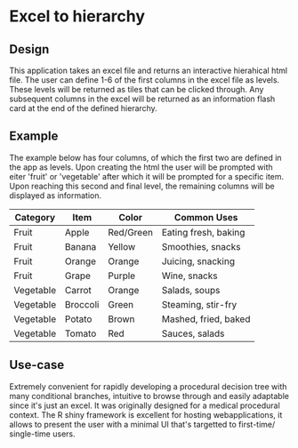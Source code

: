 # Excel to hierarchy

## Design

This application takes an excel file and returns an interactive hierahical html file. The user can define 1-6 of the first columns in the excel file as levels. These levels will be returned as tiles that can be clicked through. Any subsequent columns in the excel will be returned 
as an information flash card at the end of the defined hierarchy. 

## Example

The example below has four columns, of which the first two are defined in the app as levels. Upon creating the html the user will be prompted with eiter 'fruit' or 'vegetable' after which it will be prompted for a specific item. Upon reaching this second and final level, the remaining columns
will be displayed as information.

| Category   | Item         | Color     | Common Uses            |
|------------|-------------|-----------|------------------------|
| Fruit      | Apple       | Red/Green | Eating fresh, baking   |
| Fruit      | Banana      | Yellow    | Smoothies, snacks      |
| Fruit      | Orange      | Orange    | Juicing, snacking      |
| Fruit      | Grape       | Purple    | Wine, snacks           |
| Vegetable  | Carrot      | Orange    | Salads, soups          |
| Vegetable  | Broccoli    | Green     | Steaming, stir-fry     |
| Vegetable  | Potato      | Brown     | Mashed, fried, baked   |
| Vegetable  | Tomato      | Red       | Sauces, salads         |

## Use-case

Extremely convenient for rapidly developing a procedural decision tree with many conditional branches, intuitive to browse through and easily adaptable since it's just an excel. It was originally designed for a medical procedural context. The R shiny framework is excellent for hosting webapplications,
it allows to present the user with a minimal UI that's targetted to first-time/ single-time users.
